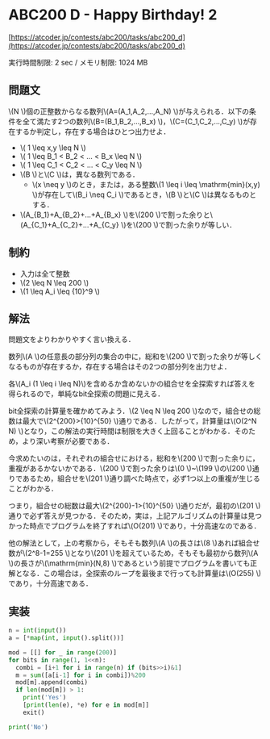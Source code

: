 # ABC200 D - Happy Birthday! 2

[https://atcoder.jp/contests/abc200/tasks/abc200_d](https://atcoder.jp/contests/abc200/tasks/abc200_d)

実行時間制限: 2 sec / メモリ制限: 1024 MB

## 問題文

\\(N \\)個の正整数からなる数列\\(A=(A_1,A_2,...,A_N) \\)が与えられる．以下の条件を全て満たす2つの数列\\(B=(B_1,B_2,...,B_x) \\)，\\(C=(C_1,C_2,...,C_y) \\)が存在するか判定し，存在する場合はひとつ出力せよ．

- \\( 1 \leq x,y \leq N \\)
- \\( 1 \leq B_1 < B_2 < ... < B_x \leq N \\)
- \\( 1 \leq C_1 < C_2 < ... < C_y \leq N \\)
- \\(B \\)と\\(C \\)は，異なる数列である．
    - \\(x \neq y \\)のとき，または，ある整数\\(1 \leq i \leq \mathrm{min}(x,y) \\)が存在して\\(B_i \neq C_i \\)であるとき，\\(B \\)と\\(C \\)は異なるものとする．
- \\(A_{B_1}+A_{B_2}+...+A_{B_x} \\)を\\(200 \\)で割った余りと\\(A_{C_1}+A_{C_2}+...+A_{C_y} \\)を\\(200 \\)で割った余りが等しい．

## 制約

- 入力は全て整数
- \\(2 \leq N \leq 200 \\)
- \\(1 \leq A_i \leq {10}^9 \\)

## 解法

問題文をよりわかりやすく言い換える．

数列\\(A \\)の任意長の部分列の集合の中に，総和を\\(200 \\)で割った余りが等しくなるものが存在するか，存在する場合はその2つの部分列を出力せよ．

各\\(A_i (1 \leq i \leq N)\\)を含めるか含めないかの組合せを全探索すれば答えを得られるので，単純なbit全探索の問題に見える．

bit全探索の計算量を確かめてみよう．\\(2 \leq N \leq 200 \\)なので，組合せの総数は最大で\\(2^{200}>{10}^{50} \\)通りである．したがって，計算量は\\(O(2^N N) \\)となり，この解法の実行時間は制限を大きく上回ることがわかる．そのため，より深い考察が必要である．

今求めたいのは，それぞれの組合せにおける，総和を\\(200 \\)で割った余りに，重複があるかないかである．\\(200 \\)で割った余りは\\(0 \\)~\\(199 \\)の\\(200 \\)通りであるため，組合せを\\(201 \\)通り調べた時点で，必ず1つ以上の重複が生じることがわかる．

つまり，組合せの総数は最大\\(2^{200}-1>{10}^{50} \\)通りだが，最初の\\(201 \\)通りで必ず答えが見つかる．そのため，実は，上記アルゴリズムの計算量は見つかった時点でプログラムを終了すれば\\(O(201) \\)であり，十分高速なのである．

他の解法として，上の考察から，そもそも数列\\(A \\)の長さは\\(8 \\)あれば組合せ数が\\(2^8-1=255 \\)となり\\(201 \\)を超えているため，そもそも最初から数列\\(A \\)の長さが\\(\mathrm{min}(N,8) \\)であるという前提でプログラムを書いても正解となる．この場合は，全探索のループを最後まで行っても計算量は\\(O(255) \\)であり，十分高速である．

## 実装

```py
n = int(input())
a = [*map(int, input().split())]

mod = [[] for _ in range(200)]
for bits in range(1, 1<<n):
  combi = [i+1 for i in range(n) if (bits>>i)&1]
  m = sum([a[i-1] for i in combi])%200
  mod[m].append(combi)
  if len(mod[m]) > 1:
    print('Yes')
    [print(len(e), *e) for e in mod[m]]
    exit()

print('No')
```